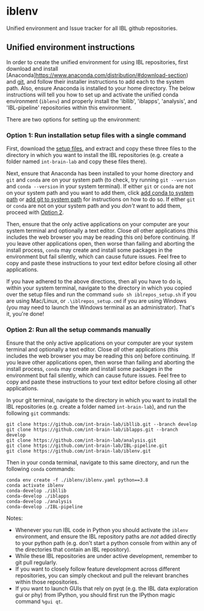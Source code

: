 # iblenv
Unified environment and Issue tracker for all IBL github repositories.

## Unified environment instructions
In order to create the unified environment for using IBL repositories, first download and install [Anaconda]https://www.anaconda.com/distribution/#download-section) and [git](https://git-scm.com/downloads), and follow their installer instructions to add each to the system path. Also, ensure Anaconda is installed to your home directory. The below instructions will tell you how to set up and activate the unified conda environment (`iblenv`) and properly install the 'ibllib', 'iblapps', 'analysis', and 'IBL-pipeline' repositories within this environment.

There are two options for setting up the environment:

### Option 1: Run installation setup files with a single command

First, download the [setup files](https://drive.google.com/open?id=1YtD6v9lO07fzq-xnJTwiKKIZIFt4BMLX), and extract and copy these three files to the directory in which you want to install the IBL repositories (e.g. create a folder named `int-brain-lab` and copy these files there).

Next, ensure that Anaconda has been installed to your home directory and `git` and `conda` are on your system path (to check, try running `git --version` and `conda --version` in your system terminal). If either `git` or `conda` are not on your system path and you want to add them, click [add conda to system path](https://www.google.com/search?q=how+to+add+conda+to+system+path) or [add git to system path](https://www.google.com/search?q=how+to+add+git+to+system+path) for instructions on how to do so. If either `git` or `conda` are not on your system path and you *don't* want to add them, proceed with [Option 2](#option-2-run-all-the-setup-commands-manually).

Then, ensure that the only active applications on your computer are your system terminal and optionally a text editor. Close *all* other applications (this includes the web browser you may be reading this on) before continuing. If you leave other applications open, then worse than failing and aborting the install process, `conda` may create and install some packages in the environment but fail silently, which can cause future issues. Feel free to copy and paste these instructions to your text editor before closing all other applications.

If you have adhered to the above directions, then all you have to do is, within your system terminal, navigate to the directory in which you copied over the setup files and run the command `sudo sh iblrepos_setup.sh` if you are using Mac/Linux, or `.\iblrepos_setup.cmd` if you are using Windows (you may need to launch the Windows terminal as an administrator). That's it, you're done!

### Option 2: Run all the setup commands manually

Ensure that the only active applications on your computer are your system terminal and optionally a text editor. Close *all* other applications (this includes the web browser you may be reading this on) before continuing. If you leave other applications open, then worse than failing and aborting the install process, `conda` may create and install some packages in the environment but fail silently, which can cause future issues. Feel free to copy and paste these instructions to your text editor before closing all other applications.

In your git terminal, navigate to the directory in which you want to install the IBL repositories (e.g. create a folder named `int-brain-lab`), and run the following `git` commands:

```
git clone https://github.com/int-brain-lab/ibllib.git --branch develop
git clone https://github.com/int-brain-lab/iblapps.git --branch develop
git clone https://github.com/int-brain-lab/analysis.git
git clone https://github.com/int-brain-lab/IBL-pipeline.git
git clone https://github.com/int-brain-lab/iblenv.git
```

Then in your conda terminal, navigate to this same directory, and run the following `conda` commands:

```
conda env create -f ./iblenv/iblenv.yaml python==3.8
conda activate iblenv
conda-develop ./ibllib
conda-develop ./iblapps
conda-develop ./analysis
conda-develop ./IBL-pipeline
```

Notes:
- Whenever you run IBL code in Python you should activate the `iblenv` environment, and ensure the IBL repository paths are *not* added directly to your python path (e.g. don't start a python console from within any of the directories that contain an IBL repository).
- While these IBL repositories are under active development, remember to git pull regularly.
- If you want to closely follow feature development across different repositories, you can simply checkout and pull the relevant branches within those repositories.
- If you want to launch GUIs that rely on pyqt (e.g. the IBL data exploration gui or phy) from IPython, you should first run the IPython magic command `%gui qt`.
